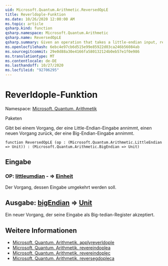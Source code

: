 ```yaml
---
uid: Microsoft.Quantum.Arithmetic.ReversedOpLE
title: Reverldople-Funktion
ms.date: 10/26/2020 12:00:00 AM
ms.topic: article
qsharp.kind: function
qsharp.namespace: Microsoft.Quantum.Arithmetic
qsharp.name: ReversedOpLE
qsharp.summary: Given an operation that takes a little-endian input, returns a new operation that takes a big-endian input.
ms.openlocfilehash: 6ebc4e97cb6d515e99e85922d03ca246b56084ab
ms.sourcegitcommit: 29e0d88a30e4166fa580132124b0eb57e1f0e986
ms.translationtype: MT
ms.contentlocale: de-DE
ms.lasthandoff: 10/27/2020
ms.locfileid: "92706295"
---
```

# <a name="reversedople-function"></a>Reverldople-Funktion

Namespace: [Microsoft. Quantum. Arithmetik](xref:Microsoft.Quantum.Arithmetic)

Paketen [](https://nuget.org/packages/)


Gibt bei einem Vorgang, der eine Little-Endian-Eingabe annimmt, einen neuen Vorgang zurück, der eine Big-Endian-Eingabe annimmt.

```qsharp
function ReversedOpLE (op : (Microsoft.Quantum.Arithmetic.LittleEndian => Unit)) : (Microsoft.Quantum.Arithmetic.BigEndian => Unit)
```


## <a name="input"></a>Eingabe

### <a name="op--littleendian--unit"></a>OP: [littleumdian](xref:Microsoft.Quantum.Arithmetic.LittleEndian) - => [Einheit](xref:microsoft.quantum.lang-ref.unit) 

Der Vorgang, dessen Eingabe umgekehrt werden soll.



## <a name="output--bigendian--unit"></a>Ausgabe: [bigEndian](xref:Microsoft.Quantum.Arithmetic.BigEndian) => [Unit](xref:microsoft.quantum.lang-ref.unit) 

Ein neuer Vorgang, der seine Eingabe als Big-tedian-Register akzeptiert.

## <a name="see-also"></a>Weitere Informationen

- [Microsoft. Quantum. Arithmetik. applyreverldople](xref:Microsoft.Quantum.Arithmetic.ApplyReversedOpLE)
- [Microsoft. Quantum. Arithmetik. revereindoplea](xref:Microsoft.Quantum.Arithmetic.ReversedOpLEA)
- [Microsoft. Quantum. Arithmetik. revereindoplec](xref:Microsoft.Quantum.Arithmetic.ReversedOpLEC)
- [Microsoft. Quantum. Arithmetik. reversegdopleca](xref:Microsoft.Quantum.Arithmetic.ReversedOpLECA)